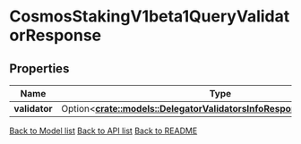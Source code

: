 # CosmosStakingV1beta1QueryValidatorResponse

## Properties

Name | Type | Description | Notes
------------ | ------------- | ------------- | -------------
**validator** | Option<[**crate::models::DelegatorValidatorsInfoResponseValidatorsInner**](DelegatorValidatorsInfo_response_validators_inner.md)> |  | [optional]

[Back to Model list](../README.md#documentation-for-models) [Back to API list](../README.md#documentation-for-api-endpoints) [Back to README](../README.md)


